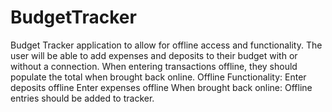 # BudgetTracker
 Budget Tracker application to allow for offline access and functionality. The user will be able to add expenses and deposits to their budget with or without a connection. When entering transactions offline, they should populate the total when brought back online. Offline Functionality: Enter deposits offline Enter expenses offline When brought back online: Offline entries should be added to tracker.
